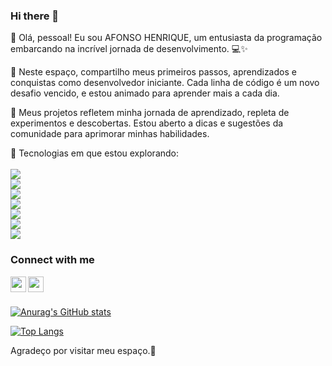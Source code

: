 ### Hi there 👋

👋 Olá, pessoal! Eu sou AFONSO HENRIQUE, um entusiasta da programação embarcando na incrível jornada de desenvolvimento. 💻✨

🚀 Neste espaço, compartilho meus primeiros passos, aprendizados e conquistas como desenvolvedor iniciante. Cada linha de código é um novo desafio vencido, e estou animado para aprender mais a cada dia.

🌱 Meus projetos refletem minha jornada de aprendizado, repleta de experimentos e descobertas. Estou aberto a dicas e sugestões da comunidade para aprimorar minhas habilidades.

🔧 Tecnologias em que estou explorando: <br/>
<br/>
<img src="https://img.shields.io/badge/HTML5-E34F26?style=for-the-badge&logo=html5&logoColor=white"/> <br/>
<img src="https://img.shields.io/badge/CSS3-1572B6?style=for-the-badge&logo=css3&logoColor=white"/> <br/>
<img src="https://img.shields.io/badge/JavaScript-F7DF1E?style=for-the-badge&logo=javascript&logoColor=black"/> <br/>
<img src="https://img.shields.io/badge/React-20232A?style=for-the-badge&logo=react&logoColor=61DAFB"/> <br/>
<img src="https://img.shields.io/badge/Vue.js-35495E?style=for-the-badge&logo=vue.js&logoColor=4FC08D"/> <br>
<img src="https://img.shields.io/badge/TypeScript-007ACC?style=for-the-badge&logo=typescript&logoColor=white"/> <br/>
<img src="https://img.shields.io/badge/Node.js-43853D?style=for-the-badge&logo=node.js&logoColor=white"/>


### Connect with me 
<p>
  <a href="https://www.instagram.com/afonso3/">
    <img align="left" src="https://cdn.jsdelivr.net/npm/simple-icons@v3/icons/instagram.svg" width="25px" /> 
  </a>
  <a href="https://www.linkedin.com/in/afonso-henrique-29a254242/">
    <img align="left" src="https://cdn.jsdelivr.net/npm/simple-icons@v3/icons/linkedin.svg" width="25px"
  </a>
  
</p align="left">

<br/>
<br/>

[![Anurag's GitHub stats](https://github-readme-stats.vercel.app/api?username=afonsohhenrique)](https://github.com/anuraghazra/github-readme-stats)

[![Top Langs](https://github-readme-stats.vercel.app/api/top-langs/?username=afonsohhenrique)](https://github.com/anuraghazra/github-readme-stats)

Agradeço por visitar meu espaço.🚀
